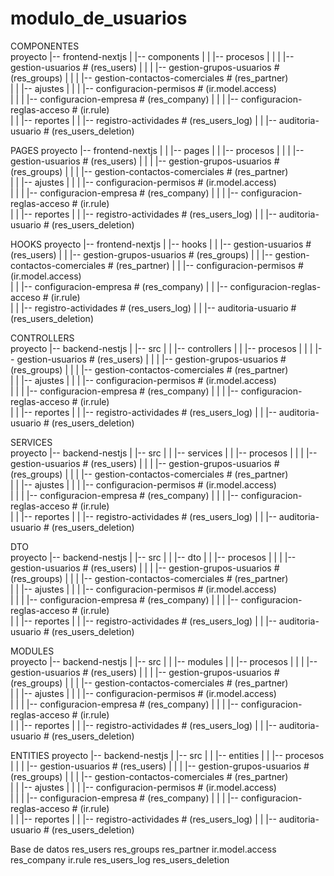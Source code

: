 # modulo_de_usuarios

COMPONENTES           
proyecto
|-- frontend-nextjs
|   |--   components
|   |           |-- procesos
|   |           |   |-- gestion-usuarios                   # (res_users) 
|   |           |   |-- gestion-grupos-usuarios                    # (res_groups)
|   |           |   |-- gestion-contactos-comerciales      # (res_partner)  
|   |           |-- ajustes
|   |           |   |-- configuracion-permisos            # (ir.model.access)   
|   |           |   |-- configuracion-empresa             # (res_company)
|   |           |   |-- configuracion-reglas-acceso       # (ir.rule)     
|   |           |-- reportes
|   |               |-- registro-actividades             # (res_users_log)
|   |               |-- auditoria-usuario                # (res_users_deletion)           


PAGES 
proyecto
|-- frontend-nextjs
|   |     |-- pages
|   |           |-- procesos
|   |           |   |-- gestion-usuarios                   # (res_users) 
|   |           |   |-- gestion-grupos-usuarios                    # (res_groups)
|   |           |   |-- gestion-contactos-comerciales      # (res_partner)  
|   |           |-- ajustes
|   |           |   |-- configuracion-permisos            # (ir.model.access)   
|   |           |   |-- configuracion-empresa             # (res_company)
|   |           |   |-- configuracion-reglas-acceso       # (ir.rule)     
|   |           |-- reportes
|   |               |-- registro-actividades             # (res_users_log)
|   |               |-- auditoria-usuario                # (res_users_deletion) 

HOOKS 
proyecto
|-- frontend-nextjs
|   |-- hooks
 |           |   |-- gestion-usuarios                   # (res_users) 
|            |   |-- gestion-grupos-usuarios                    # (res_groups)
|            |   |-- gestion-contactos-comerciales      # (res_partner) 
|            |   |-- configuracion-permisos             # (ir.model.access)   
|            |   |-- configuracion-empresa              # (res_company)
|            |   |-- configuracion-reglas-acceso        # (ir.rule)     
|            |   |-- registro-actividades               # (res_users_log)
|            |   |-- auditoria-usuario                  # (res_users_deletion) 

CONTROLLERS   
proyecto
|-- backend-nestjs
|   |-- src
|   |   |-- controllers
|   |           |-- procesos
|   |           |   |-- gestion-usuarios                   # (res_users) 
|   |           |   |-- gestion-grupos-usuarios                    # (res_groups)
|   |           |   |-- gestion-contactos-comerciales      # (res_partner)  
|   |           |-- ajustes
|   |           |   |-- configuracion-permisos            # (ir.model.access)   
|   |           |   |-- configuracion-empresa             # (res_company)
|   |           |   |-- configuracion-reglas-acceso       # (ir.rule)     
|   |           |-- reportes
|   |               |-- registro-actividades             # (res_users_log)
|   |               |-- auditoria-usuario                # (res_users_deletion) 


SERVICES  
proyecto
|-- backend-nestjs
|   |-- src
|   |   |-- services
|   |           |-- procesos
|   |           |   |-- gestion-usuarios                   # (res_users) 
|   |           |   |-- gestion-grupos-usuarios                    # (res_groups)
|   |           |   |-- gestion-contactos-comerciales      # (res_partner)  
|   |           |-- ajustes
|   |           |   |-- configuracion-permisos            # (ir.model.access)   
|   |           |   |-- configuracion-empresa             # (res_company)
|   |           |   |-- configuracion-reglas-acceso       # (ir.rule)     
|   |           |-- reportes
|   |               |-- registro-actividades             # (res_users_log)
|   |               |-- auditoria-usuario                # (res_users_deletion) 


DTO  
proyecto
|-- backend-nestjs
|   |-- src
|   |   |-- dto
|   |           |-- procesos
|   |           |   |-- gestion-usuarios                   # (res_users) 
|   |           |   |-- gestion-grupos-usuarios                    # (res_groups)
|   |           |   |-- gestion-contactos-comerciales      # (res_partner)  
|   |           |-- ajustes
|   |           |   |-- configuracion-permisos            # (ir.model.access)   
|   |           |   |-- configuracion-empresa             # (res_company)
|   |           |   |-- configuracion-reglas-acceso       # (ir.rule)     
|   |           |-- reportes
|   |               |-- registro-actividades             # (res_users_log)
|   |               |-- auditoria-usuario                # (res_users_deletion) 

MODULES  
proyecto
|-- backend-nestjs
|   |-- src
|   |   |-- modules
|   |           |-- procesos
|   |           |   |-- gestion-usuarios                   # (res_users) 
|   |           |   |-- gestion-grupos-usuarios                    # (res_groups)
|   |           |   |-- gestion-contactos-comerciales      # (res_partner)  
|   |           |-- ajustes
|   |           |   |-- configuracion-permisos            # (ir.model.access)   
|   |           |   |-- configuracion-empresa             # (res_company)
|   |           |   |-- configuracion-reglas-acceso       # (ir.rule)     
|   |           |-- reportes
|   |               |-- registro-actividades             # (res_users_log)
|   |               |-- auditoria-usuario                # (res_users_deletion) 

ENTITIES 
proyecto
|-- backend-nestjs
|   |-- src
|   |   |-- entities
|   |           |-- procesos
|   |           |   |-- gestion-usuarios                   # (res_users) 
|   |           |   |-- gestion-grupos-usuarios                    # (res_groups)
|   |           |   |-- gestion-contactos-comerciales      # (res_partner)  
|   |           |-- ajustes
|   |           |   |-- configuracion-permisos            # (ir.model.access)   
|   |           |   |-- configuracion-empresa             # (res_company)
|   |           |   |-- configuracion-reglas-acceso       # (ir.rule)     
|   |           |-- reportes
|   |               |-- registro-actividades             # (res_users_log)
|   |               |-- auditoria-usuario                # (res_users_deletion) 

Base de datos
res_users
res_groups
res_partner
ir.model.access
res_company
ir.rule
res_users_log
res_users_deletion
